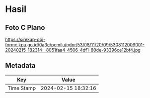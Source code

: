 # Hasil

## Foto C Plano

https://sirekap-obj-formc.kpu.go.id/0a3e/pemilu/pdpr/53/08/11/20/09/5308112009001-20240215-182314--8051faa4-4506-4df1-80de-93396ce12bf4.jpg


## Metadata

| Key        | Value               |
| ---------- | ------------------- |
| Time Stamp | 2024-02-15 18:32:16 |



